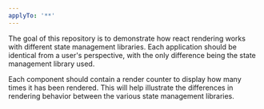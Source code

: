 ```yaml
---
applyTo: '**'
---
```

The goal of this repository is to demonstrate how react rendering works with different state management libraries. Each application should be identical from a user's perspective, with the only difference being the state management library used.

Each component should contain a render counter to display how many times it has been rendered. This will help illustrate the differences in rendering behavior between the various state management libraries.

